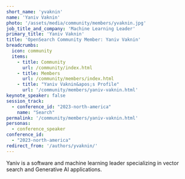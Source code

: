 ```yaml
---
short_name: 'yvaknin'
name: 'Yaniv Vaknin'
photo: '/assets/media/community/members/yvaknin.jpg'
job_title_and_company: 'Machine Learning Leader'
primary_title: 'Yaniv Vaknin'
title: 'OpenSearch Community Member: Yaniv Vaknin'
breadcrumbs:
  icon: community
  items:
    - title: Community
      url: /community/index.html
    - title: Members
      url: /community/members/index.html
    - title: "Yaniv Vaknin&apos;s Profile"
      url: '/community/members/yaniv-vaknin.html'
keynote_speaker: false
session_track: 
  - conference_id: "2023-north-america"
    name: "Search"
permalink: '/community/members/yaniv-vaknin.html'
personas:
  - conference_speaker
conference_id:
  - "2023-north-america"
redirect_from: '/authors/yvaknin/'
---
```

Yaniv is a software and machine learning leader specializing in vector search and Generative AI applications.


